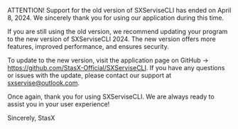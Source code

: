 ATTENTION! Support for the old version of SXServiseCLI has ended on April 8, 2024. We sincerely thank you for using our application during this time.

If you are still using the old version, we recommend updating your program to the new version of SXServiseCLI 2024. The new version offers more features, improved performance, and ensures security.

To update to the new version, visit the application page on GitHub -> https://github.com/StasX-Official/SXServiseCLI. If you have any questions or issues with the update, please contact our support at sxservise@outlook.com.

Once again, thank you for using SXServiseCLI. We are always ready to assist you in your user experience!

Sincerely,
StasX

